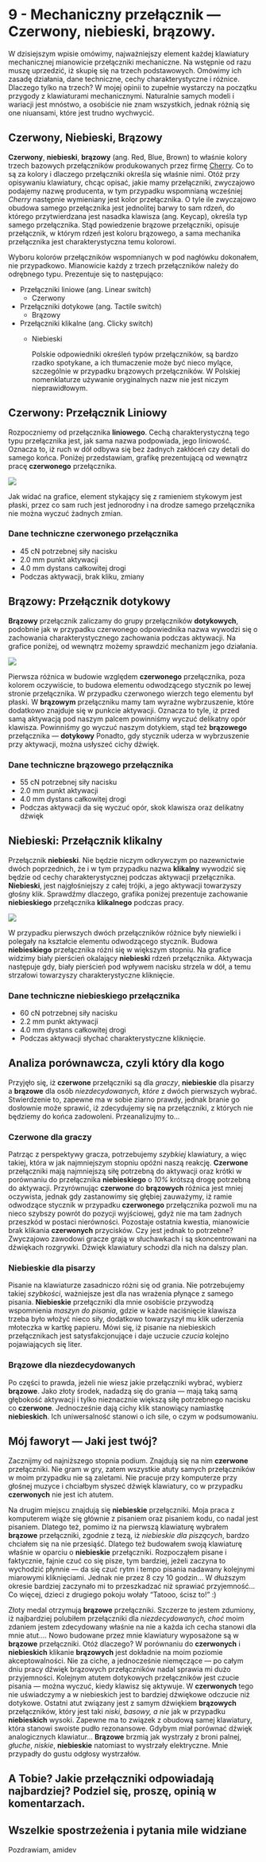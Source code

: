 # 9 - Mechaniczny przełącznik — Czerwony, niebieski, brązowy. 

W dzisiejszym wpisie omówimy, najważniejszy element każdej klawiatury mechanicznej mianowicie przełączniki mechaniczne. Na wstępnie od razu muszę uprzedzić, iż skupię się na trzech podstawowych. Omówimy ich zasadę działania, dane techniczne, cechy charakterystyczne i różnice. Dlaczego tylko na trzech? W mojej opinii to zupełnie wystarczy na początku przygody z klawiaturami mechanicznymi. Naturalnie samych modeli i wariacji jest mnóstwo, a osobiście nie znam wszystkich, jednak różnią się one niuansami, które jest trudno wychwycić.

## Czerwony, Niebieski, Brązowy
**Czerwony**, **niebieski**, **brązowy** (ang. Red, Blue, Brown) to właśnie kolory trzech bazowych przełączników produkowanych przez firmę [Cherry](https://www.cherrymx.de/en "Cherry AG").  Co to są za kolory i dlaczego przełączniki określa się właśnie nimi. Otóż przy opisywaniu klawiatury, chcąc opisać, jakie mamy przełączniki, zwyczajowo podajemy nazwę producenta, w tym przypadku wspomnianą wcześniej _Cherry_ następnie wymieniany jest kolor przełącznika. O tyle ile zwyczajowo obudowa samego przełącznika jest jednolitej barwy to sam rdzeń, do którego przytwierdzana jest nasadka klawisza (ang. Keycap), określa typ samego przełącznika. Stąd powiedzenie brązowe przełączniki, opisuje przełącznik, w którym rdzeń jest koloru brązowego, a sama mechanika przełącznika jest charakterystyczna temu kolorowi. 

Wyboru kolorów przełączników wspomnianych w pod nagłówku dokonałem, nie przypadkowo. Mianowicie każdy z trzech przełączników należy do odrębnego typu. Prezentuje się to następująco:
- Przełączniki liniowe (ang. Linear switch)
	- Czerwony
- Przełączniki dotykowe (ang. Tactile switch)
	- Brązowy
- Przełączniki klikalne (ang. Clicky switch)
	- Niebieski

		Polskie odpowiedniki określeń typów przełączników, są bardzo rzadko spotykane, a ich tłumaczenie może być nieco mylące, szczególnie w przypadku brązowych przełączników. W Polskiej nomenklaturze używanie oryginalnych nazw nie jest niczym nieprawidłowym. 


## Czerwony: Przełącznik Liniowy

Rozpoczniemy od przełącznika **liniowego**. Cechą charakterystyczną tego typu przełącznika jest, jak sama nazwa podpowiada, jego liniowość. Oznacza to, iż ruch w dół odbywa się bez żadnych zakłóceń czy detali do samego końca. Poniżej przedstawiam, grafikę prezentującą od wewnątrz pracę **czerwonego** przełącznika.
 
![](https://www.cherrymx.de/_Resources/Persistent/f/d/c/f/fdcfc281f40105a8b46c3e03b72e34e7692ab1c6/GIF_MXRGB_Std-Red.gif)

Jak widać na grafice, element stykający się z ramieniem stykowym jest płaski, przez co sam ruch jest jednorodny i na drodze samego przełącznika nie można wyczuć żadnych zmian.  

### Dane techniczne czerwonego przełącznika
- 45 cN potrzebnej siły nacisku
- 2.0 mm punkt aktywacji
- 4.0 mm dystans całkowitej drogi
- Podczas aktywacji, brak kliku, zmiany

## Brązowy: Przełącznik dotykowy
**Brązowy** przełącznik zaliczamy do grupy przełączników **dotykowych**, podobnie jak w przypadku czerwonego odpowiednika nazwa wywodzi się o zachowania charakterystycznego zachowania podczas aktywacji. Na grafice poniżej, od wewnątrz możemy sprawdzić mechanizm jego działania.

![](https://www.cherrymx.de/_Resources/Persistent/e/a/b/2/eab22a5e10e07e5487817e5eaaa42db92950dfc3/GIF_MXRGB_Brown.gif)

Pierwsza różnica w budowie względem **czerwonego** przełącznika, poza kolorem oczywiście, to budowa elementu odwodzącego stycznik po lewej stronie przełącznika. W przypadku czerwonego wierzch tego elementu był płaski. W **brązowym** przełączniku mamy tam wyraźne wybrzuszenie, które dodatkowo znajduje się w punkcie aktywacji. Oznacza to tyle, iż przed samą aktywacją pod naszym palcem powinniśmy wyczuć delikatny opór klawisza. Powinniśmy go wyczuć naszym dotykiem, stąd też **brązowego** przełącznika — **dotykowy** Ponadto, gdy stycznik uderza w wybrzuszenie przy aktywacji, można usłyszeć cichy dźwięk.  

### Dane techniczne brązowego przełącznika
- 55 cN potrzebnej siły nacisku
- 2.0 mm punkt aktywacji
- 4.0 mm dystans całkowitej drogi
- Podczas aktywacji da się wyczuć opór, skok klawisza oraz delikatny dźwięk

## Niebieski: Przełącznik klikalny
Przełącznik **niebieski**. Nie będzie niczym odkrywczym po nazewnictwie dwóch poprzednich, że i w tym przypadku nazwa **klikalny** wywodzić się będzie od cechy charakterystycznej podczas aktywacji przełącznika. **Niebieski**, jest najgłośniejszy z całej trójki, a jego aktywacji towarzyszy głośny klik. Sprawdźmy dlaczego, grafika poniżej prezentuje zachowanie **niebieskiego** przełącznika **klikalnego** podczas pracy.

![](https://www.cherrymx.de/_Resources/Persistent/8/2/e/0/82e048237373b7ff396b8f766abeaa21f116a942/GIF_MXRGB_Blue.gif)

W przypadku pierwszych dwóch przełączników różnice były niewielki i polegały na kształcie elementu odwodzącego stycznik. Budowa **niebieskiego** przełącznika różni się w większym stopniu. Na grafice widzimy biały pierścień okalający **niebieski** rdzeń przełącznika. Aktywacja następuje gdy, biały pierścień pod wpływem nacisku strzela w dół, a temu strzałowi towarzyszy charakterystyczne kliknięcie. 

### Dane techniczne niebieskiego przełącznika
- 60 cN potrzebnej siły nacisku
- 2.2 mm punkt aktywacji
- 4.0 mm dystans całkowitej drogi
- Podczas aktywacji słychać charakterystyczne kliknięcie.


## Analiza porównawcza, czyli który dla kogo
Przyjęło się, iż **czerwone** przełączniki są dla _graczy_, **niebieskie** dla pisarzy a **brązowe** dla osób _niezdecydowanych, które_ z dwóch pierwszych wybrać. Stwierdzenie to, zapewne ma w sobie ziarno prawdy, jednak branie go dosłownie może sprawić, iż zdecydujemy się na przełączniki, z których nie będziemy do końca zadowoleni. Przeanalizujmy to…

### Czerwone dla graczy
Patrząc z perspektywy gracza, potrzebujemy *szybkiej* klawiatury, a więc takiej, która w jak najmniejszym stopniu opóźni naszą reakcję. **Czerwone** przełączniki mają najmniejszą siłę potrzebną do aktywacji oraz krótki w porównaniu do przełącznika **niebieskiego** o _10%_ krótszą drogę potrzebną do aktywacji. Przyrównując **czerwone** do **brązowych** różnica jest mniej oczywista, jednak gdy zastanowimy się głębiej zauważymy, iż ramie odwodzące stycznik w przypadku **czerwonego** przełącznika pozwoli mu na nieco szybszy powrót do pozycji wyjściowej, gdyż nie ma tam żadnych przeszkód w postaci nierówności. 
Pozostaje ostatnia kwestia, mianowicie brak klikania **czerwonych** przycisków. Czy jest jednak to potrzebne? Zwyczajowo zawodowi gracze grają w słuchawkach i są skoncentrowani na dźwiękach rozgrywki. Dźwięk klawiatury schodzi dla nich na dalszy plan. 

### Niebieskie dla pisarzy
Pisanie na klawiaturze zasadniczo różni się od grania. Nie potrzebujemy takiej _szybkości_, ważniejsze jest dla nas wrażenia płynące z samego pisania. **Niebieskie** przełączniki dla mnie osobiście przywodzą wspomnienia _maszyn do pisania_, gdzie w każde naciśnięcie klawisza trzeba było włożyć nieco siły, dodatkowo towarzyszył mu klik uderzenia młoteczka w kartkę papieru. Mówi się, iż pisanie na niebieskich przełącznikach jest satysfakcjonujące i daje uczucie _czucia_ kolejno pojawiających się liter. 

### Brązowe dla niezdecydowanych
Po części to prawda, jeżeli nie wiesz jakie przełączniki wybrać, wybierz **brązowe**. Jako złoty środek, nadadzą się do grania — mają taką samą głębokość aktywacji i tylko nieznacznie większą siłę potrzebnego nacisku co **czerwone**. Jednocześnie dają cichy klik stanowiący namiastkę **niebieskich**.  Ich uniwersalność stanowi o ich sile, o czym w podsumowaniu.


## Mój faworyt — Jaki jest twój?
Zacznijmy od najniższego stopnia podium. Znajdują się na nim **czerwone** przełączniki. Nie gram w gry, zatem wszystkie atuty samych przełączników w moim przypadku nie są zaletami. Nie pracuje przy komputerze przy głośnej muzyce i chciałbym słyszeć dźwięk klawiatury, co w przypadku **czerwonych** nie jest ich atutem.

Na drugim miejscu znajdują się **niebieskie** przełączniki. Moja praca z komputerem wiąże się głównie z pisaniem oraz pisaniem kodu, co nadal jest pisaniem. Dlatego też, pomimo iż na pierwszą klawiaturę wybrałem **brązowe** przełączniki, zgodnie z tezą, iż _niebieskie dla piszących_, bardzo chciałem się na nie przesiąść. Dlatego też budowałem swoją klawiaturę właśnie w oparciu o **niebieskie** przełączniki. Rozpocząłem pisane i faktycznie, fajnie czuć co się pisze, tym bardziej, jeżeli zaczyna to wychodzić płynnie — da się czuć rytm i tempo pisania nadawany kolejnymi miarowymi kliknięciami. 
Jednak nie przez 8 czy 10 godzin… W dłuższym okresie bardziej zaczynało mi to przeszkadzać niż sprawiać przyjemność… Co więcej, dzieci z drugiego pokoju wołały “Tatooo, ścisz to!” :) 

Złoty medal otrzymują **brązowe** przełączniki. Szczerze to jestem zdumiony, iż najbardziej polubiłem przełączniki dla _niezdecydowanych, choć_ moim zdaniem jestem zdecydowany właśnie na nie a każda ich cecha stanowi dla mnie atut.… Nowo budowane przez mnie klawiatury wyposażone są w **brązowe** przełączniki.
Otóż dlaczego? W porównaniu do **czerwonych** i **niebieskich** klikanie **brązowych** jest dokładnie na moim poziomie akceptowalności. Nie za ciche, a jednocześnie niemęczące — po całym dniu pracy dźwięk brązowych przełączników nadal sprawia mi dużo przyjemności. Kolejnym atutem dotykowych przełączników jest czucie pisania — można wyczuć, kiedy klawisz się aktywuje. W **czerwonych** tego nie uświadczymy a w niebieskich jest to bardziej dźwiękowe odczucie niż dotykowe.
Ostatni atut związany jest z samym dźwiękiem **brązowych** przełączników, który jest taki _niski_, _basowy, a nie_ jak w przypadku **niebieskich** wysoki. Zapewne ma to związek z obudową samej klawiatury, która stanowi swoiste pudło rezonansowe. Gdybym miał porównać dźwięk analogicznych klawiatur… **Brązowe** brzmią jak wystrzały z broni palnej, _głuche_, _niskie_, **niebieskie** natomiast to wystrzały elektryczne. 
Mnie przypadły do gustu odgłosy wystrzałów.

## A Tobie? Jakie przełączniki odpowiadają najbardziej? Podziel się, proszę, opinią w komentarzach.
## Wszelkie spostrzeżenia i pytania mile widziane




Pozdrawiam,
amidev


